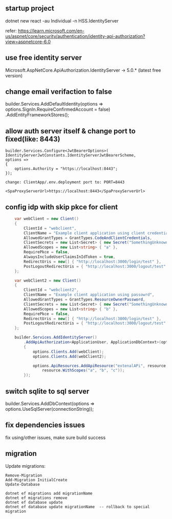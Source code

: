 
## startup project
dotnet new react -au Individual -n HSS.IdentityServer

refer: https://learn.microsoft.com/en-us/aspnet/core/security/authentication/identity-api-authorization?view=aspnetcore-6.0

## use free identity server
Microsoft.AspNetCore.ApiAuthorization.IdentityServer -> 5.0.* (latest free version)

## change email verifaction to false

builder.Services.AddDefaultIdentity<ApplicationUser>(options => options.SignIn.RequireConfirmedAccount = false)
    .AddEntityFrameworkStores<ApplicationDbContext>();

## allow auth server itself & change port to fixed(like: 8443)
    builder.Services.Configure<JwtBearerOptions>(
    IdentityServerJwtConstants.IdentityServerJwtBearerScheme,
    options =>
    {
        options.Authority = "https://localhost:8443";
    });

    change: ClientApp/.env.deployment port to: PORT=8443

    <SpaProxyServerUrl>https://localhost:8443</SpaProxyServerUrl>

## config idp with skip pkce for client
```C#
    var webClient = new Client()
    {
        ClientId = "webclient",
        ClientName = "Example client application using client credentials or code",
        AllowedGrantTypes = GrantTypes.CodeAndClientCredentials,
        ClientSecrets = new List<Secret> { new Secret("SomethingUnknown".Sha256()) }, // change me!
        AllowedScopes = new List<string> { "a" },
        RequirePkce = false,
        AlwaysIncludeUserClaimsInIdToken = true,
        RedirectUris = new[] { "http://localhost:3000/login/test" },
        PostLogoutRedirectUris = { "http://localhost:3000/logout/test" }
    };

    var webClient2 = new Client()
    {
        ClientId = "webclient2",
        ClientName = "Example client application using passowrd",
        AllowedGrantTypes = GrantTypes.ResourceOwnerPassword,
        ClientSecrets = new List<Secret> { new Secret("SomethingUnknown".Sha256()) }, // change me!
        AllowedScopes = new List<string> { "b" },
        RequirePkce = false,
        RedirectUris = new[] { "http://localhost:3000/login/test" },
        PostLogoutRedirectUris = { "http://localhost:3000/logout/test" },
    };

    builder.Services.AddIdentityServer()
        .AddApiAuthorization<ApplicationUser, ApplicationDbContext>(options =>
        {
            options.Clients.Add(webClient);
            options.Clients.Add(webClient2);

            options.ApiResources.AddApiResource("extenalAPi", resource =>
                resource.WithScopes("a", "b", "c"));
        });
```
## switch sqlite to sql server
builder.Services.AddDbContext<ApplicationDbContext>(options =>
    options.UseSqlServer(connectionString));

## fix dependencies issues
fix using/other issues, make sure build success

## migration
Update migrations:

    Remove-Migration
    Add-Migration InitialCreate
    Update-Database

    dotnet ef migrations add migrationName
    dotnet ef migrations remove
    dotnet ef database update
    dotnet ef database update migrationName  -- rollback to special migration

